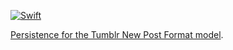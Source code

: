 [![Swift](https://github.com/janodevorg/TumblrNPFPersistence/actions/workflows/swift.yml/badge.svg)](https://github.com/janodevorg/TumblrNPFPersistence/actions/workflows/swift.yml)

[Persistence for the Tumblr New Post Format model](https://janodevorg.github.io/TumblrNPFPersistence/documentation/tumblrnpfpersistence/).
